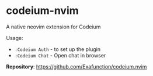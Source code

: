 # codeium-nvim

A native neovim extension for Codeium

Usage:

- `:Codeium Auth` - to set up the plugin
- `:Codeium Chat` - Open chat in browser

**Repository**: <https://github.com/Exafunction/codeium.nvim>
